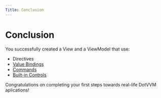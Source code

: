 ```yaml
---
Title: Conclusion
---
```


# Conclusion

You successfully created a View and a ViewModel that use:

- Directives
- [Value Bindings]
- [Commands]
- [Built-in Controls]

Congratulations on completing your first steps towards real-life DotVVM aplications!

[value bindings]: https://www.dotvvm.com/docs/tutorials/basics-value-binding
[commands]: https://www.dotvvm.com/docs/tutorials/basics-command-binding
[built-in controls]: https://www.dotvvm.com/docs/tutorials/basics-built-in-controls